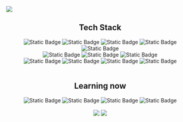 <!--header-->
<img src="https://capsule-render.vercel.app/api?type=slice&height=300&color=gradient&text=welcome%20to%20GyuHa's%20github&fontColor=00000&fontAlignY=50&animation=blink&descAlign=64&descAlignY=42&rotate=20&fontAlign=55&fontSize=50" />
<div>
<!--tech stack-->
<section>
<h2 align="center"> Tech Stack </h2>
<div align="center"><img alt="Static Badge" src="https://img.shields.io/badge/JAVA_SCRIPT-black?style=flat&logo=javascript&logoColor=%23F7DF1E">
<img alt="Static Badge"  src="https://img.shields.io/badge/HTML-black?style=flat&logo=html5&logoColor=%23E34F26">
<img alt="Static Badge" src="https://img.shields.io/badge/CSS-black?style=flat&logo=css3&logoColor=%231572B6">
<img alt="Static Badge" src="https://img.shields.io/badge/DART-black?style=flat&logo=dart&logoColor=%230175C2">
<img alt="Static Badge" src="https://img.shields.io/badge/TYPESCRIPT-black?style=flat&logo=typescript&logoColor=%233178C6"></div>
<div  align="center">
  <img alt="Static Badge" src="https://img.shields.io/badge/REACT-black?style=flat&logo=react&logoColor=%2361DAFB">
<img alt="Static Badge" src="https://img.shields.io/badge/NEXT.JS-black?style=flat&logo=nextdotjs&logoColor=white">
<img alt="Static Badge" src="https://img.shields.io/badge/FLUTTER-black?style=flat&logo=flutter&logoColor=%2302569B">
</div>

<div  align="center">
  <img alt="Static Badge" src="https://img.shields.io/badge/GITHUB-black?style=flat&logo=github&logoColor=white">
<img alt="Static Badge" src="https://img.shields.io/badge/BITBUCKET-black?style=flat&logo=bitbucket&logoColor=%230052CC">
<img alt="Static Badge" src="https://img.shields.io/badge/JIRA-black?style=flat&logo=jira&logoColor=%230052CC">
<img alt="Static Badge" src="https://img.shields.io/badge/SLACK-black?style=flat&logo=slack&logoColor=white">
</div>
</section>

<br>
<!--recently learning-->
<section>
<h2 align="center"> Learning now </h2>
<div align="center"><img alt="Static Badge" src="https://img.shields.io/badge/NODE-black?style=flat&logo=nodedotjs&logoColor=%5FA04E">
<img alt="Static Badge"  src="https://img.shields.io/badge/EXPRESS-black?style=flat&logo=express&logoColor=%white">
<img alt="Static Badge" src="https://img.shields.io/badge/MONGO_DB-black?style=flat&logo=mongodb&logoColor=%47A248">
<img alt="Static Badge" src="https://img.shields.io/badge/AWS-black?style=flat&logo=amazonwebservices&logoColor=%white">

</section>

<br>

<!--github score-->

<section padding="50">
<div align="center">
  <img src="https://github-readme-stats.vercel.app/api?username=GyuhaWang&theme=dark&show_icons=true"/>
  <img src="https://github-readme-stats.vercel.app/api/top-langs/?username=GyuhaWang&langs_count=10&layout=compact&theme=dark">
</div>
</section>






<!--
**GyuhaWang/GyuhaWang** is a ✨ _special_ ✨ repository because its `README.md` (this file) appears on your GitHub profile.

Here are some ideas to get you started:

- 🔭 I’m currently working on ...
- 🌱 I’m currently learning ...
- 👯 I’m looking to collaborate on ...
- 🤔 I’m looking for help with ...
- 💬 Ask me about ...
- 📫 How to reach me: ...
- 😄 Pronouns: ...
- ⚡ Fun fact: ...
-->
